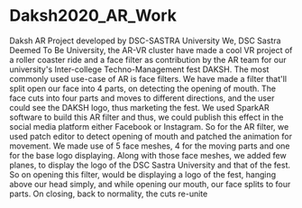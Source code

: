 # Daksh2020_AR_Work
Daksh AR Project developed by DSC-SASTRA University
We, DSC Sastra Deemed To Be University, the AR-VR cluster have made a cool VR project of a roller coaster ride and a face filter as contribution by the AR team for our university's Inter-college Techno-Management fest DAKSH.
The most commonly used use-case of AR is face filters. We have made a filter that'll split open our face into 4 parts, on detecting the opening of mouth. The face cuts into four parts and moves to different directions, and the user could see the DAKSH logo, thus marketing the fest. We used SparkAR software to build this AR filter and thus, we could publish this effect in the social media platform either Facebook or Instagram.
So for the AR filter, we used patch editor to detect opening of mouth and patched the animation for movement. We made use of 5 face meshes, 4 for the moving parts and one for the base logo displaying.
Along with those face meshes, we added few planes, to display the logo of the DSC Sastra University and that of the fest. So on opening this filter, would be displaying a logo of the fest, hanging above our head simply, and while opening our mouth, our face splits to four parts. On closing, back to normality, the cuts re-unite
